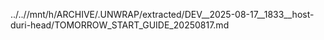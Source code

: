 ../..//mnt/h/ARCHIVE/.UNWRAP/extracted/DEV__2025-08-17__1833__host-duri-head/TOMORROW_START_GUIDE_20250817.md